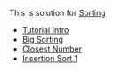 This is solution for [Sorting](https://www.hackerrank.com/domains/algorithms/arrays-and-sorting)

* [Tutorial Intro](https://www.hackerrank.com/challenges/tutorial-intro/problem)
* [Big Sorting](https://www.hackerrank.com/challenges/big-sorting/problem)
* [Closest Number](https://www.hackerrank.com/challenges/closest-numbers/problem)
* [Insertion Sort 1](https://www.hackerrank.com/challenges/insertionsort1/problem)
